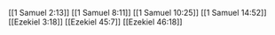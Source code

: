 [[1 Samuel 2:13]]
[[1 Samuel 8:11]]
[[1 Samuel 10:25]]
[[1 Samuel 14:52]]
[[Ezekiel 3:18]]
[[Ezekiel 45:7]]
[[Ezekiel 46:18]]
